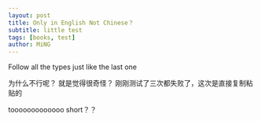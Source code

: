 ```yaml
---
layout: post
title: Only in English Not Chinese？
subtitle: little test
tags: [books, test]
author: MiNG
---
```




Follow all the types just like the last one

为什么不行呢？
就是觉得很奇怪？
刚刚测试了三次都失败了，这次是直接复制粘贴的

tooooooooooooo short？？
